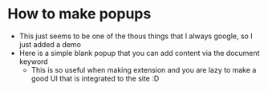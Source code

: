 # How to make popups

- This just seems to be one of the thous things that I always google, so I just added a demo
- Here is a simple blank popup that you can add content via the document keyword
	- This is so useful when making extension and you are lazy to make a good UI that is integrated to the site :D